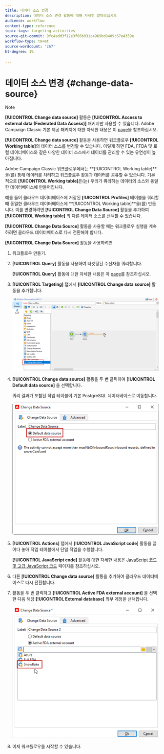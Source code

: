 ```yaml
---
title: 데이터 소스 변경
description: 데이터 소스 변경 활동에 대해 자세히 알아보십시오
audience: workflow
content-type: reference
topic-tags: targeting-activities
source-git-commit: 9fc4add3f12e3f06b031c4969bd8409c67e4359e
workflow-type: tm+mt
source-wordcount: '267'
ht-degree: 1%

---
```


# 데이터 소스 변경 {#change-data-source}

>[!NOTE]
>
> **[!UICONTROL Change data source]** 활동은 **[!UICONTROL Access to external data (Federated Data Access)]** 패키지만 사용할 수 있습니다. Adobe Campaign Classic 기본 제공 패키지에 대한 자세한 내용은 이 [page](../../installation/using/installing-campaign-standard-packages.md)을 참조하십시오.

**[!UICONTROL Change data source]** 활동을 사용하면 워크플로우 **[!UICONTROL Working table]**&#x200B;의 데이터 소스를 변경할 수 있습니다. 이렇게 하면 FDA, FFDA 및 로컬 데이터베이스와 같은 다양한 데이터 소스에서 데이터를 관리할 수 있는 유연성이 높아집니다.

Adobe Campaign Classic 워크플로우에서는 **[!UICONTROL Working table]**을(를) 통해 데이터를 처리하고 워크플로우 활동과 데이터를 공유할 수 있습니다.
기본적으로 **[!UICONTROL Working table]**&#x200B;은(는) 우리가 쿼리하는 데이터의 소스와 동일한 데이터베이스에 만들어집니다.

예를 들어 클라우드 데이터베이스에 저장된 **[!UICONTROL Profiles]** 테이블을 쿼리할 때 동일한 클라우드 데이터베이스에 **[!UICONTROL Working table]**을(를) 만듭니다.
이를 변경하려면 **[!UICONTROL Change Data Source]** 활동을 추가하여 **[!UICONTROL Working table]** 의 다른 데이터 소스를 선택할 수 있습니다.

**[!UICONTROL Change Data Source]** 활동을 사용할 때는 워크플로우 실행을 계속하려면 클라우드 데이터베이스로 다시 전환해야 합니다.

**[!UICONTROL Change Data Source]** 활동을 사용하려면

1. 워크플로우 만들기.

1. **[!UICONTROL Query]** 활동을 사용하여 타겟팅된 수신자를 쿼리합니다.

   **[!UICONTROL Query]** 활동에 대한 자세한 내용은 이 [page](../../workflow/using/query.md#creating-a-query)를 참조하십시오.

1. **[!UICONTROL Targeting]** 탭에서 **[!UICONTROL Change data source]** 활동을 추가합니다.

   ![](assets/change-data-source.png)

1. **[!UICONTROL Change data source]** 활동을 두 번 클릭하여 **[!UICONTROL Default data source]** 을 선택합니다.

   쿼리 결과가 포함된 작업 테이블이 기본 PostgreSQL 데이터베이스로 이동합니다.

   ![](assets/change-data-source_2.png)

1. **[!UICONTROL Actions]** 탭에서 **[!UICONTROL JavaScript code]** 활동을 끌어다 놓아 작업 테이블에서 단일 작업을 수행합니다.

   **[!UICONTROL JavaScript code]** 활동에 대한 자세한 내용은 [JavaScript 코드 및 고급 JavaScript 코드](../../workflow/using/sql-code-and-javascript-code.md#javascript-code) 페이지를 참조하십시오.

1. 다른 **[!UICONTROL Change data source]** 활동을 추가하여 클라우드 데이터베이스로 다시 전환합니다.

1. 활동을 두 번 클릭하고 **[!UICONTROL Active FDA external account]** 을 선택한 다음 해당 **[!UICONTROL External database]** 외부 계정을 선택합니다.

   ![](assets/change-data-source_3.png)

1. 이제 워크플로우를 시작할 수 있습니다.
